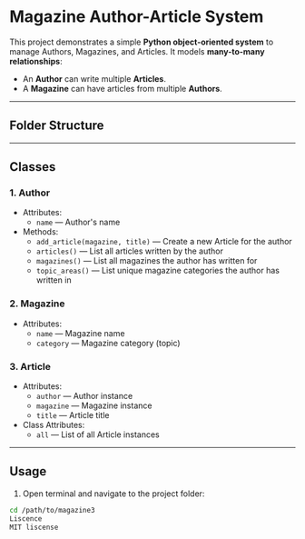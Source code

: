 # Magazine Author-Article System

This project demonstrates a simple **Python object-oriented system** to manage Authors, Magazines, and Articles. It models **many-to-many relationships**:  

- An **Author** can write multiple **Articles**.  
- A **Magazine** can have articles from multiple **Authors**.  

---

## Folder Structure


---

## Classes

### 1. Author

- Attributes:
  - `name` — Author's name
- Methods:
  - `add_article(magazine, title)` — Create a new Article for the author
  - `articles()` — List all articles written by the author
  - `magazines()` — List all magazines the author has written for
  - `topic_areas()` — List unique magazine categories the author has written in

### 2. Magazine

- Attributes:
  - `name` — Magazine name
  - `category` — Magazine category (topic)

### 3. Article

- Attributes:
  - `author` — Author instance
  - `magazine` — Magazine instance
  - `title` — Article title
- Class Attributes:
  - `all` — List of all Article instances

---

## Usage

1. Open terminal and navigate to the project folder:

```bash
cd /path/to/magazine3
Liscence
MIT liscense
